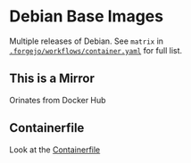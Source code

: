 # Debian Base Images

Multiple releases of Debian. See `matrix` in [`.forgejo/workflows/container.yaml`](.forgejo/workflows/container.yaml) for full list. 

## This is a Mirror

Orinates from Docker Hub

## Containerfile

Look at the [Containerfile](Containerfile)